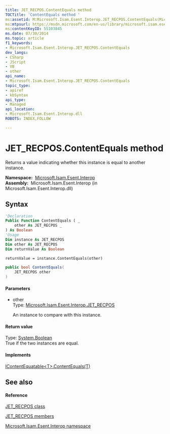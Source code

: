 ```yaml
---
title: JET_RECPOS.ContentEquals method 
TOCTitle: 'ContentEquals method '
ms:assetid: M:Microsoft.Isam.Esent.Interop.JET_RECPOS.ContentEquals(Microsoft.Isam.Esent.Interop.JET_RECPOS)
ms:mtpsurl: https://msdn.microsoft.com/en-us/library/microsoft.isam.esent.interop.jet_recpos.contentequals(v=EXCHG.10)
ms:contentKeyID: 55103845
ms.date: 07/30/2014
ms.topic: article
f1_keywords:
- Microsoft.Isam.Esent.Interop.JET_RECPOS.ContentEquals
dev_langs:
- CSharp
- JScript
- VB
- other
api_name: 
- Microsoft.Isam.Esent.Interop.JET_RECPOS.ContentEquals
topic_type: 
- apiref
- kbSyntax
api_type: 
- Managed
api_location: 
- Microsoft.Isam.Esent.Interop.dll
ROBOTS: INDEX,FOLLOW

---
```


# JET_RECPOS.ContentEquals method

Returns a value indicating whether this instance is equal to another instance.

**Namespace:**  [Microsoft.Isam.Esent.Interop](hh596136\(v=exchg.10\).md)  
**Assembly:**  Microsoft.Isam.Esent.Interop (in Microsoft.Isam.Esent.Interop.dll)

## Syntax

``` vb
'Declaration
Public Function ContentEquals ( _
    other As JET_RECPOS _
) As Boolean
'Usage
Dim instance As JET_RECPOS
Dim other As JET_RECPOS
Dim returnValue As Boolean

returnValue = instance.ContentEquals(other)
```

``` csharp
public bool ContentEquals(
    JET_RECPOS other
)
```

#### Parameters

  - other  
    Type: [Microsoft.Isam.Esent.Interop.JET_RECPOS](dn335256\(v=exchg.10\).md)  
    
    An instance to compare with this instance.

#### Return value

Type: [System.Boolean](https://docs.microsoft.com/dotnet/api/system.boolean?redirectedfrom=MSDN)  
True if the two instances are equal.  

#### Implements

[IContentEquatable\<T\>.ContentEquals(T)](hh538970\(v=exchg.10\).md)  

## See also

#### Reference

[JET_RECPOS class](dn335256\(v=exchg.10\).md)

[JET_RECPOS members](dn335257\(v=exchg.10\).md)

[Microsoft.Isam.Esent.Interop namespace](hh596136\(v=exchg.10\).md)

